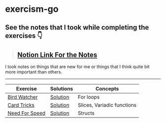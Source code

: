 # exercism-go

## See the notes that I took while completing the exercises 👇 
>## [Notion Link For the Notes](https://navy-dianella-88a.notion.site/Exercism-Notes-f209b93ba1ea414f90726d3cb0213204) 
I took notes on things that are new for me or things that I think quite bit more important than others.


 
---

| **Exercise**                                                        | **Solutions**                               |**Concepts** |
| ---------------------------------- | ------------------------------------------------- |---------------------------------|
| [Bird Watcher](https://exercism.org/tracks/go/exercises/bird-watcher) | [Solution](./solutions/bird-watcher.go) |For loops|
|[Card Tricks](https://exercism.org/tracks/go/exercises/card-tricks)|[Solution](./solutions/card-tricks.go) |Slices, Variadic functions|
|[Need For Speed](https://exercism.org/tracks/go/exercises/need-for-speed)|[Solution](./solutions/need-for-speed.go) |Structs|
